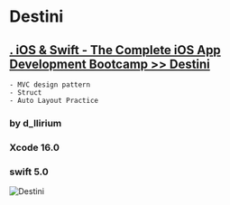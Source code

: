 # Destini

## [. iOS & Swift - The Complete iOS App Development Bootcamp >> Destini ](https://brq.udemy.com/course/ios-13-app-development-bootcamp/learn/lecture/16253100#questions)

	- MVC design pattern
	- Struct
	- Auto Layout Practice

### by d_llirium
### Xcode 16.0
### swift 5.0

![Destini](https://github.com/d-llirium/Destini-iOS13/blob/main/gif.gif?raw=true)
